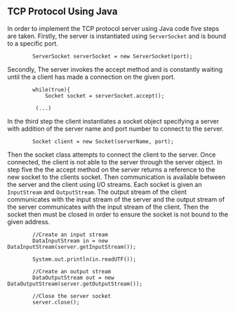 ## TCP Protocol Using Java

In order to implement the TCP protocol server using Java code five steps are taken. Firstly, the server
is instantiated using ```ServerSocket``` and is bound to a specific port. 
```
        ServerSocket serverSocket = new ServerSocket(port);
```
Secondly, The server invokes the accept method and is constantly waiting until the
a client has made a connection on the given port. 
```
        while(true){
            Socket socket = serverSocket.accept();

         (...)
```
In the third step the client instantiates a socket object specifying a server with addition
of the server name and port number to connect to the server.
```
        Socket client = new Socket(serverName, port);
```
Then the socket class attempts to connect the client to the server. Once connected, the client 
is not able to the server through the server object.
In step five the the accept method on the server returns a reference to the new socket to the clients 
socket. 
Then communication is available between the server and the client using I/O streams. Each socket is given
an ```InputStream``` and ```OutputStream```. The output stream of the client communicates with the input stream
of the server and the output stream of the server communicates with the input stream of the client.
Then the socket then must be closed in order to ensure the socket is not bound to the given address.
```
        //Create an input stream
        DataInputStream in = new DataInputStream(server.getInputStream());

        System.out.println(in.readUTF());

        //Create an output stream
        DataOutputStream out = new DataOutputStream(server.getOutputStream());

        //Close the server socket
        server.close();
```

